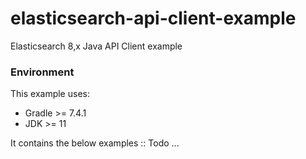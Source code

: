 # elasticsearch-api-client-example
Elasticsearch 8,x Java API Client example

### Environment

This example uses:
* Gradle >= 7.4.1
* JDK >= 11

It contains the below examples ::
Todo ...
